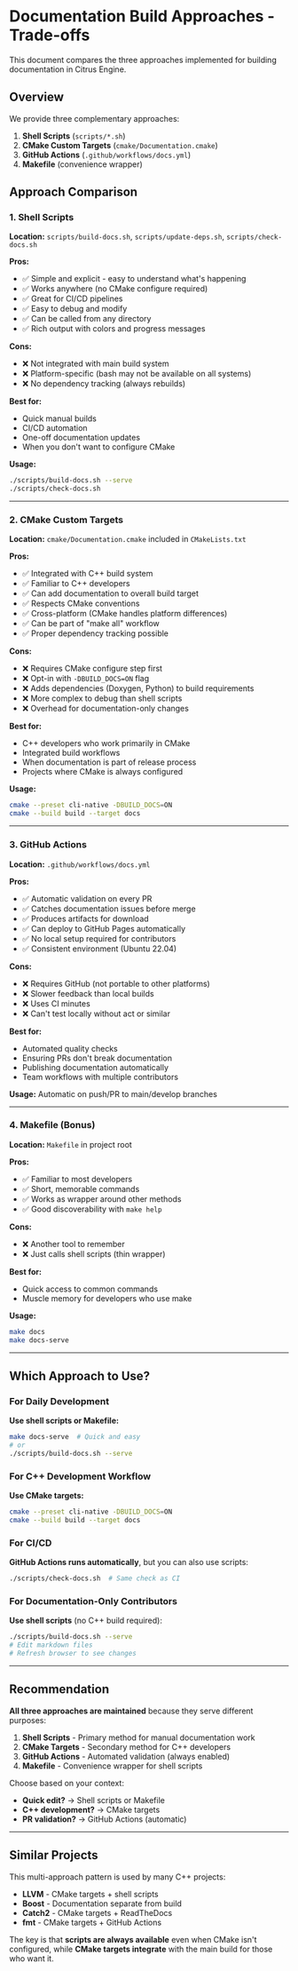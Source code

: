 # Documentation Build Approaches - Trade-offs

This document compares the three approaches implemented for building documentation in Citrus Engine.

## Overview

We provide three complementary approaches:

1. **Shell Scripts** (`scripts/*.sh`)
2. **CMake Custom Targets** (`cmake/Documentation.cmake`)
3. **GitHub Actions** (`.github/workflows/docs.yml`)
4. **Makefile** (convenience wrapper)

## Approach Comparison

### 1. Shell Scripts

**Location:** `scripts/build-docs.sh`, `scripts/update-deps.sh`, `scripts/check-docs.sh`

**Pros:**
- ✅ Simple and explicit - easy to understand what's happening
- ✅ Works anywhere (no CMake configure required)
- ✅ Great for CI/CD pipelines
- ✅ Easy to debug and modify
- ✅ Can be called from any directory
- ✅ Rich output with colors and progress messages

**Cons:**
- ❌ Not integrated with main build system
- ❌ Platform-specific (bash may not be available on all systems)
- ❌ No dependency tracking (always rebuilds)

**Best for:**
- Quick manual builds
- CI/CD automation
- One-off documentation updates
- When you don't want to configure CMake

**Usage:**
```bash
./scripts/build-docs.sh --serve
./scripts/check-docs.sh
```

---

### 2. CMake Custom Targets

**Location:** `cmake/Documentation.cmake` included in `CMakeLists.txt`

**Pros:**
- ✅ Integrated with C++ build system
- ✅ Familiar to C++ developers
- ✅ Can add documentation to overall build target
- ✅ Respects CMake conventions
- ✅ Cross-platform (CMake handles platform differences)
- ✅ Can be part of "make all" workflow
- ✅ Proper dependency tracking possible

**Cons:**
- ❌ Requires CMake configure step first
- ❌ Opt-in with `-DBUILD_DOCS=ON` flag
- ❌ Adds dependencies (Doxygen, Python) to build requirements
- ❌ More complex to debug than shell scripts
- ❌ Overhead for documentation-only changes

**Best for:**
- C++ developers who work primarily in CMake
- Integrated build workflows
- When documentation is part of release process
- Projects where CMake is always configured

**Usage:**
```bash
cmake --preset cli-native -DBUILD_DOCS=ON
cmake --build build --target docs
```

---

### 3. GitHub Actions

**Location:** `.github/workflows/docs.yml`

**Pros:**
- ✅ Automatic validation on every PR
- ✅ Catches documentation issues before merge
- ✅ Produces artifacts for download
- ✅ Can deploy to GitHub Pages automatically
- ✅ No local setup required for contributors
- ✅ Consistent environment (Ubuntu 22.04)

**Cons:**
- ❌ Requires GitHub (not portable to other platforms)
- ❌ Slower feedback than local builds
- ❌ Uses CI minutes
- ❌ Can't test locally without act or similar

**Best for:**
- Automated quality checks
- Ensuring PRs don't break documentation
- Publishing documentation automatically
- Team workflows with multiple contributors

**Usage:**
Automatic on push/PR to main/develop branches

---

### 4. Makefile (Bonus)

**Location:** `Makefile` in project root

**Pros:**
- ✅ Familiar to most developers
- ✅ Short, memorable commands
- ✅ Works as wrapper around other methods
- ✅ Good discoverability with `make help`

**Cons:**
- ❌ Another tool to remember
- ❌ Just calls shell scripts (thin wrapper)

**Best for:**
- Quick access to common commands
- Muscle memory for developers who use make

**Usage:**
```bash
make docs
make docs-serve
```

---

## Which Approach to Use?

### For Daily Development

**Use shell scripts or Makefile:**
```bash
make docs-serve  # Quick and easy
# or
./scripts/build-docs.sh --serve
```

### For C++ Development Workflow

**Use CMake targets:**
```bash
cmake --preset cli-native -DBUILD_DOCS=ON
cmake --build build --target docs
```

### For CI/CD

**GitHub Actions runs automatically**, but you can also use scripts:
```bash
./scripts/check-docs.sh  # Same check as CI
```

### For Documentation-Only Contributors

**Use shell scripts** (no C++ build required):
```bash
./scripts/build-docs.sh --serve
# Edit markdown files
# Refresh browser to see changes
```

---

## Recommendation

**All three approaches are maintained** because they serve different purposes:

1. **Shell Scripts** - Primary method for manual documentation work
2. **CMake Targets** - Secondary method for C++ developers
3. **GitHub Actions** - Automated validation (always enabled)
4. **Makefile** - Convenience wrapper for shell scripts

Choose based on your context:
- **Quick edit?** → Shell scripts or Makefile
- **C++ development?** → CMake targets
- **PR validation?** → GitHub Actions (automatic)

---

## Similar Projects

This multi-approach pattern is used by many C++ projects:

- **LLVM** - CMake targets + shell scripts
- **Boost** - Documentation separate from build
- **Catch2** - CMake targets + ReadTheDocs
- **fmt** - CMake targets + GitHub Actions

The key is that **scripts are always available** even when CMake isn't configured, while **CMake targets integrate** with the main build for those who want it.
